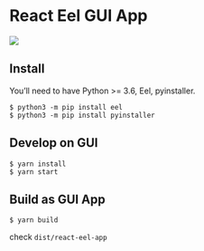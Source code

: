 # React Eel GUI App

![](./sample.png)

## Install

You’ll need to have Python >= 3.6, Eel, pyinstaller.

```
$ python3 -m pip install eel
$ python3 -m pip install pyinstaller
```

## Develop on GUI

```
$ yarn install
$ yarn start
```

## Build as GUI App

```
$ yarn build
```

check `dist/react-eel-app`
